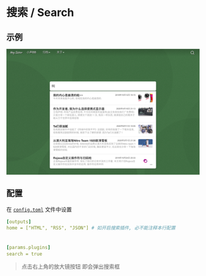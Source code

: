 # 搜索 / Search

## 示例

![](https://raw.githubusercontent.com/qbeenslee/CDN/master/screenshot/2022/04-27/04463962a-20220427044634.png)

## 配置

在 [`config.toml`](https://gohugo.io/getting-started/configuration/) 文件中设置

``` yaml
[outputs]
home = ["HTML", "RSS", "JSON"] # 如开启搜索插件, 必不能注释本行配置


[params.plugins]
search = true
```

> 点击右上角的放大镜按钮 即会弹出搜索框